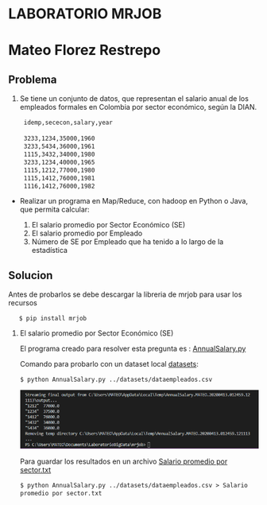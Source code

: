 # LABORATORIO MRJOB
# Mateo Florez Restrepo


## Problema 

  1. Se tiene un conjunto de datos, que representan el salario anual de los empleados formales en Colombia por sector económico, según la DIAN.
  
          idemp,sececon,salary,year
      
          3233,1234,35000,1960
          3233,5434,36000,1961
          1115,3432,34000,1980
          3233,1234,40000,1965
          1115,1212,77000,1980
          1115,1412,76000,1981
          1116,1412,76000,1982

* Realizar un programa en Map/Reduce, con hadoop en Python o Java, que permita calcular:

  1. El salario promedio por Sector Económico (SE)
  2. El salario promedio por Empleado
  3. Número de SE por Empleado que ha tenido a lo largo de la estadística
  
## Solucion

   Antes de probarlos se debe descargar la libreria de mrjob para usar los recursos 
              
       $ pip install mrjob

   1. El salario promedio por Sector Económico (SE)
      
      El programa creado para resolver esta pregunta es : [AnnualSalary.py](AnnualSalary.py)
      
      Comando para probarlo con un dataset local [datasets](../datasets/):
      
          $ python AnnualSalary.py ../datasets/dataempleados.csv
          
      ![mrjob](../mapreduce/mr3.PNG)    
      
          
      Para guardar los resultados en un archivo [Salario promedio por sector.txt](Salario%20promedio%20por%20sector.txt)
      
          $ python AnnualSalary.py ../datasets/dataempleados.csv > Salario promedio por sector.txt
      
      
   

  
